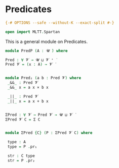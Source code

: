Predicates
==========


```agda
{-# OPTIONS --safe --without-K --exact-split #-}

open import MLTT.Spartan
```


This is a general module on Predicates.

```agda
module PredP (A : 𝓤 ̇) where

Pred : ∀ 𝓥 → 𝓤 ⊔ 𝓥 ⁺ ̇
Pred 𝓥 = (x : A) → 𝓥 ̇ 


module Pred₂ (a b : Pred 𝓥) where
 _&&_ : Pred 𝓥
 _&&_ x = a x × b x

 _||_ : Pred 𝓥
 _||_ x = a x + b x


ΣPred : ∀ 𝓥 → Pred 𝓥 → 𝓤 ⊔ 𝓥 ̇
ΣPred 𝓥 C = Σ C


module ΣPred {C} (P : ΣPred 𝓥 C) where

 type : A
 type = P .pr₁

 str : C type
 str = P .pr₂
```
